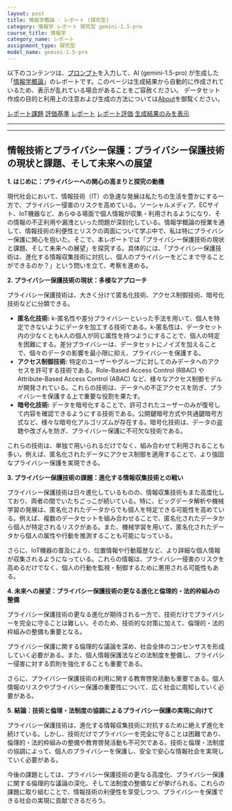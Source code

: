 ```yaml
---
layout: post
title: 情報学概論 - レポート (探究型)
category: 情報学 レポート 探究型 gemini-1.5-pro
course_title: 情報学
category_name: レポート
assignment_type: 探究型
model_name: gemini-1.5-pro
---
```


以下のコンテンツは、[プロンプト](https://github.com/takedatoshiyuki/synthetic_assignments/tree/main/generated/情報学/gemini-1.5-pro/prompt_レポート-探究型.md)を入力して、AI (gemini-1.5-pro) が生成した「[情報学概論](/contents/情報学/)」のレポートです。このページは生成結果から自動的に作成されているため、表示が乱れている場合があることをご容赦ください。
データセット作成の目的と利用上の注意および生成の方法については[About](/About)を御覧ください。

[レポート課題](../レポート課題-探究型)
[評価基準](../評価基準-探究型)
[レポート](../レポート-探究型)
[レポート評価](../レポート評価-探究型)
[生成結果のみを表示](https://github.com/takedatoshiyuki/synthetic_assignments/tree/main/generated/情報学/gemini-1.5-pro/レポート-探究型.md)
  

***
***
  
## 情報技術とプライバシー保護：プライバシー保護技術の現状と課題、そして未来への展望

**1. はじめに：プライバシーへの関心の高まりと探究の動機**

現代社会において、情報技術（IT）の急速な発展は私たちの生活を豊かにする一方で、プライバシー侵害のリスクを高めている。ソーシャルメディア、ECサイト、IoT機器など、あらゆる場面で個人情報が収集・利用されるようになり、その情報の不正利用や漏洩といった問題が深刻化している。情報学概論の授業を通して、情報技術の利便性とリスクの両面について学ぶ中で、私は特にプライバシー保護に関心を抱いた。そこで、本レポートでは「プライバシー保護技術の現状と課題、そして未来への展望」を探究する。具体的には、「プライバシー保護技術は、進化する情報収集技術に対抗し、個人のプライバシーをどこまで守ることができるのか？」という問いを立て、考察を進める。

**2. プライバシー保護技術の現状：多様なアプローチ**

プライバシー保護技術は、大きく分けて匿名化技術、アクセス制御技術、暗号化技術などに分類できる。

* **匿名化技術:** k-匿名性や差分プライバシーといった手法を用いて、個人を特定できないようにデータを加工する技術である。k-匿名性は、データセット内の少なくともk人の個人が同じ属性を持つようにすることで、個人の特定を困難にする。差分プライバシーは、データセットにノイズを加えることで、個々のデータの影響を最小限に抑え、プライバシーを保護する。
* **アクセス制御技術:**  特定のユーザーやグループに対してのみデータへのアクセスを許可する技術である。Role-Based Access Control (RBAC) やAttribute-Based Access Control (ABAC) など、様々なアクセス制御モデルが開発されている。これらの技術は、データへの不正アクセスを防ぎ、プライバシーを保護する上で重要な役割を果たす。
* **暗号化技術:** データを暗号化することで、許可されたユーザーのみが復号して内容を確認できるようにする技術である。公開鍵暗号方式や共通鍵暗号方式など、様々な暗号化アルゴリズムが存在する。暗号化技術は、データの盗聴や改ざんを防ぎ、プライバシー保護に不可欠な技術である。

これらの技術は、単独で用いられるだけでなく、組み合わせて利用されることも多い。例えば、匿名化されたデータにアクセス制御を適用することで、より強固なプライバシー保護を実現できる。

**3. プライバシー保護技術の課題：進化する情報収集技術との戦い**

プライバシー保護技術は日々進化しているものの、情報収集技術もまた高度化しており、両者の間でいたちごっこが続いている。特に、ビッグデータ解析や機械学習の発展は、匿名化されたデータからでも個人を特定できる可能性を高めている。例えば、複数のデータセットを組み合わせることで、匿名化されたデータから個人が特定されるリスクがある。また、機械学習を用いて、匿名化されたデータから個人の属性や行動を推測することも可能になっている。

さらに、IoT機器の普及により、位置情報や行動履歴など、より詳細な個人情報が収集されるようになっている。これらの情報は、プライバシー侵害のリスクを高めるだけでなく、個人の行動を監視・制御するために悪用される可能性もある。

**4. 未来への展望：プライバシー保護技術の更なる進化と倫理的・法的枠組みの整備**

プライバシー保護技術の更なる進化が期待される一方で、技術だけでプライバシーを完全に守ることは難しい。そのため、技術的な対策に加えて、倫理的・法的枠組みの整備も重要となる。

プライバシー保護に関する倫理的な議論を深め、社会全体のコンセンサスを形成していく必要がある。また、個人情報保護法などの法制度を整備し、プライバシー侵害に対する罰則を強化することも重要である。

さらに、プライバシー保護技術の利用に関する教育啓発活動も重要である。個人情報のリスクやプライバシー保護の重要性について、広く社会に周知していく必要がある。

**5. 結論：技術と倫理・法制度の協調によるプライバシー保護の実現に向けて**

プライバシー保護技術は、進化する情報収集技術に対抗するために絶えず進化を続けている。しかし、技術だけでプライバシーを完全に守ることは困難であり、倫理的・法的枠組みの整備や教育啓発活動も不可欠である。技術と倫理・法制度の協調によって、個人のプライバシーを保護し、安全で安心な情報社会を実現していく必要がある。

今後の課題としては、プライバシー保護技術の更なる高度化、プライバシー保護に関する倫理的な議論の深化、そして法制度の整備などが挙げられる。これらの課題に取り組むことで、情報技術の利便性を享受しつつ、プライバシーを保護できる社会の実現に貢献できるだろう。
